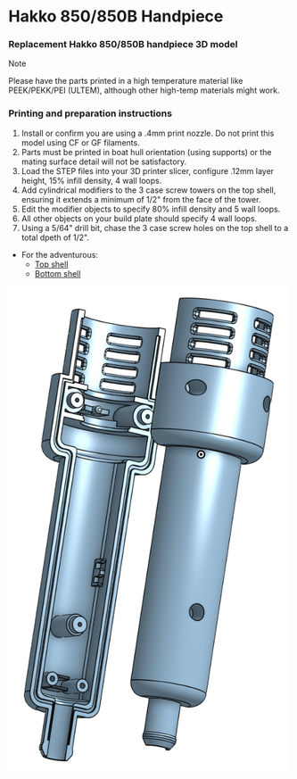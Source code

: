 # Hakko 850/850B Handpiece
### Replacement Hakko 850/850B handpiece 3D model
> [!NOTE]
> Please have the parts printed in a high temperature material like PEEK/PEKK/PEI (ULTEM), although other high-temp materials might work.  

### Printing and preparation instructions
1. Install or confirm you are using a .4mm print nozzle.  Do not print this model using CF or GF filaments.
2. Parts must be printed in boat hull orientation (using supports) or the mating surface detail will not be satisfactory.
3. Load the STEP files into your 3D printer slicer, configure .12mm layer height, 15% infill density, 4 wall loops.
4. Add cylindrical modifiers to the 3 case screw towers on the top shell, ensuring it extends a minimum of 1/2" from the face of the tower.
5. Edit the modifier objects to specify 80% infill density and 5 wall loops.
6. All other objects on your build plate should specify 4 wall loops.
7. Using a 5/64" drill bit, chase the 3 case screw holes on the top shell to a total dpeth of 1/2".
- For the adventurous:
  - [Top shell](https://cad.onshape.com/documents/10d17fae411ed7ead9d7a654/w/68390f57cb2ea4449538cefd/e/700846687af9504eb3e6631c?renderMode=0&uiState=6685e4b87d7d835994f2503d)  
  - [Bottom shell](https://cad.onshape.com/documents/10d17fae411ed7ead9d7a654/w/68390f57cb2ea4449538cefd/e/e1d0072f1c75191db1e3f018?renderMode=0&uiState=6685e4df7d7d835994f25083)  

![Hakko 850 Handpiece Image](https://github.com/Xorlent/Hakko-850-Handpiece/blob/main/images/Hakko850_Handpiece.png)
